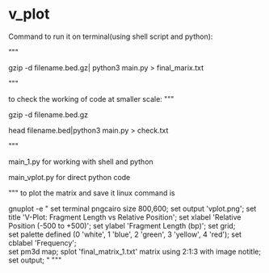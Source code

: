 # v_plot

Command to run it on terminal(using shell script and python):

"""

gzip -d filename.bed.gz| python3 main.py > final_marix.txt

"""

to check the working of code at smaller scale:
"""

gzip -d filename.bed.gz

head filename.bed|python3 main.py > check.txt

"""

main_1.py for working with shell and python

main_vplot.py for direct python code

"""
to plot the matrix and save it linux command is 

gnuplot -e "
set terminal pngcairo size 800,600;
set output 'vplot.png';
set title 'V-Plot: Fragment Length vs Relative Position';
set xlabel 'Relative Position (-500 to +500)';
set ylabel 'Fragment Length (bp)';
set grid;              
set palette defined (0 'white', 1 'blue', 2 'green', 3 'yellow', 4 'red');
set cblabel 'Frequency';                                                  
set pm3d map;
splot 'final_matrix_1.txt' matrix using 2:1:3 with image notitle;
set output;
"
"""
